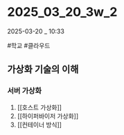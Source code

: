 
# 2025_03_20_3w_2

2025-03-20 _ 10:33

#학교 #클라우드 

## 가상화 기술의 이해

### 서버 가상화

1. [[호스트 가상화]]
2. [[하이퍼바이저 가상화]]
3. [[컨테이너 방식]]